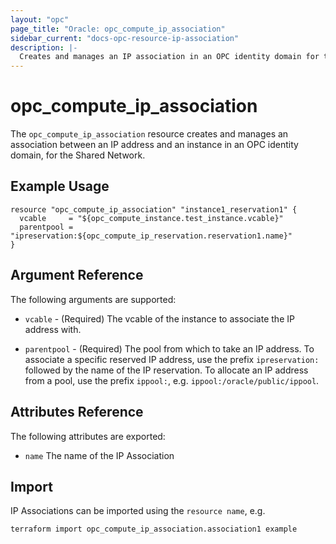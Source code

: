 ```yaml
---
layout: "opc"
page_title: "Oracle: opc_compute_ip_association"
sidebar_current: "docs-opc-resource-ip-association"
description: |-
  Creates and manages an IP association in an OPC identity domain for the Shared Network.
---
```


# opc\_compute\_ip\_association

The ``opc_compute_ip_association`` resource creates and manages an association between an IP address and an instance in
an OPC identity domain, for the Shared Network.

## Example Usage

```
resource "opc_compute_ip_association" "instance1_reservation1" {
  vcable     = "${opc_compute_instance.test_instance.vcable}"
  parentpool = "ipreservation:${opc_compute_ip_reservation.reservation1.name}"
}
```

## Argument Reference

The following arguments are supported:

* `vcable` - (Required) The vcable of the instance to associate the IP address with.

* `parentpool` - (Required) The pool from which to take an IP address. To associate a specific reserved IP address, use
the prefix `ipreservation:` followed by the name of the IP reservation. To allocate an IP address from a pool, use the
prefix `ippool:`, e.g. `ippool:/oracle/public/ippool`.


## Attributes Reference

The following attributes are exported:

* `name` The name of the IP Association

## Import

IP Associations can be imported using the `resource name`, e.g.

```
terraform import opc_compute_ip_association.association1 example
```

